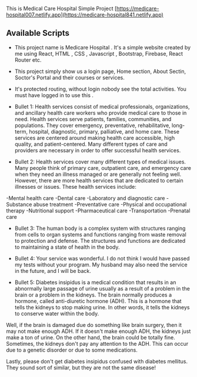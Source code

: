 This is Medical Care Hospital Simple Project [https://medicare-hospital007.netlify.app](https://medicare-hospital841.netlify.app)

## Available Scripts
* This project name is Medicare Hospital . It's a simple website created by me using React, HTML , CSS , Javascript , Bootstrap, Firebase, React Router etc.

* This project simply show us a login page, Home section, About Sectin, Soctor's Portal and their courses or services. 

* It's protected routing, without login nobody see the total activities. You must have logged in to use this .

* Bullet 1: Health services consist of medical professionals, organizations, and ancillary health care workers who provide medical care to those in need. Health services serve patients, families, communities, and populations. They cover emergency, preventative, rehabilitative, long-term, hospital, diagnostic, primary, palliative, and home care. These services are centered around making health care accessible, high quality, and patient-centered. Many different types of care and providers are necessary in order to offer successful health services.
* Bullet 2: Health services cover many different types of medical issues. Many people think of primary care, outpatient care, and emergency care when they need an illness managed or are generally not feeling well. However, there are more health services that are dedicated to certain illnesses or issues. These health services include:

-Mental health care
-Dental care
-Laboratory and diagnostic care
-Substance abuse treatment
-Preventative care
-Physical and occupational therapy
-Nutritional support
-Pharmaceutical care
-Transportation
-Prenatal care
* Bullet 3: The human body is a complex system with structures ranging from cells to organ systems and functions ranging from waste removal to protection and defense. The structures and functions are dedicated to maintaining a state of health in the body.
* Bullet 4: Your service was wonderful. I do not think I would have passed my tests without your program. My husband may also need the service in the future, and I will be back.

* Bullet 5: Diabetes insipidus is a medical condition that results in an abnormally large passage of urine usually as a result of a problem in the brain or a problem in the kidneys. The brain normally produces a hormone, called anti-diuretic hormone (ADH). This is a hormone that tells the kidneys to stop making urine. In other words, it tells the kidneys to conserve water within the body.

Well, if the brain is damaged due do something like brain surgery, then it may not make enough ADH. If it doesn't make enough ADH, the kidneys just make a ton of urine. On the other hand, the brain could be totally fine. Sometimes, the kidneys don't pay any attention to the ADH. This can occur due to a genetic disorder or due to some medications.

Lastly, please don't get diabetes insipidus confused with diabetes mellitus. They sound sort of similar, but they are not the same disease!